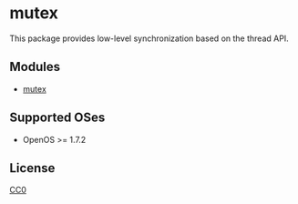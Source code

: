 # mutex

This package provides low-level synchronization based on the thread API.

## Modules

* [mutex](man/mutex)

## Supported OSes

* OpenOS >= 1.7.2

## License

[CC0](https://creativecommons.org/share-your-work/public-domain/cc0/)
